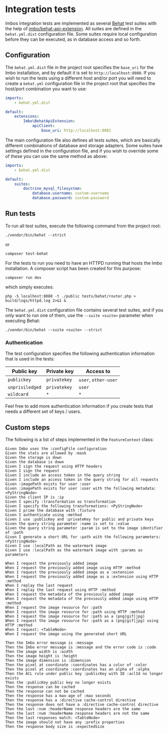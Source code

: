 # Integration tests

Imbos integration tests are implemented as several [Behat](http://behat.org) test suites with the help of [imbo/behat-api-extension](https://github.com/imbo/behat-api-extension). All suites are defined in the `behat.yml.dist` configuration file. Some suites require local configuration before they can be executed, as in database access and so forth.

## Configuration

The `behat.yml.dist` file in the project root specifies the `base_uri` for the Imbo installation, and by default it is set to `http://localhost:8080`. If you wish to run the tests using a different host and/or port you will need to create a `behat.yml` configuration file in the project root that specifies the host/port combination you want to use:

```yaml
imports:
    - behat.yml.dist

default:
    extensions:
        Imbo\BehatApiExtension:
            apiClient:
                base_uri: http://localhost:8081
```

The main configuration file also defines all tests suites, which are basically different combinations of database and storage adapters. Some suites have settings defined in the configuration file, and if you wish to override some of these you can use the same method as above:

```yaml
imports:
    - behat.yml.dist

default:
    suites:
        doctrine_mysql_filesystem:
            database.username: custom-username
            database.password: custom-password
```

## Run tests

To run all test suites, execute the following command from the project root:

    ./vendor/bin/behat --strict

or

    composer test-behat

For the tests to run you need to have an HTTPD running that hosts the Imbo installation. A composer script has been created for this purpose:

    composer run dev

which simply executes:

    php -S localhost:8080 -t ./public tests/behat/router.php > build/logs/httpd.log 2>&1 &

The `behat.yml.dist` configuration file contains several test suites, and if you only want to run one of them, use the `--suite <suite>` parameter when executing Behat:

    ./vendor/bin/behat --suite <suite> --strict

### Authentication

The test configuration specifies the following authentication information that is used in the tests:

| Public key      | Private key   | Access to            |
| --------------- | ------------- | -------------------- |
| `publickey`     | `privatekey`  | `user`, `other-user` |
| `unpriviledged` | `privatekey`  | `user`               |
| `wildcard`      | `*`           | `*`                  |

Feel free to add more authentication information if you create tests that needs a different set of keys / users.

## Custom steps

The following is a list of steps implemented in the `FeatureContext` class:

```gherkin
Given Imbo uses the :configFile configuration
Given the stats are allowed by :mask
Given the storage is down
Given the database is down
Given I sign the request using HTTP headers
Given I sign the request
Given I include an access token in the query string
Given I include an access token in the query string for all requests
Given :imagePath exists for user :user
Given :imagePath exists for user :user with the following metadata: <PyStringNode>
Given the client IP is :ip
Given I specify :transformation as transformation
Given I specify the following transformations: <PyStringNode>
Given I prime the database with :fixture
Given I authenticate using :method
Given I use :publicKey and :privateKey for public and private keys
Given the query string parameter :name is set to :value
Given the query string parameter :param is set to the image identifier of :path
Given I generate a short URL for :path with the following parameters: <PyStringNode>
Given I use :localPath as the watermark image
Given I use :localPath as the watermark image with :params as parameters

When I request the previously added image
When I request the previously added image using HTTP :method
When I request the previously added image as a :extension
When I request the previously added image as a :extension using HTTP :method
When I replay the last request
When I replay the last request using HTTP :method
When I request the metadata of the previously added image
When I request the metadata of the previously added image using HTTP :method
When I request the image resource for :path
When I request the image resource for :path using HTTP :method
When I request the image resource for :path as a (png|gif|jpg)
When I request the image resource for :path as a (png|gif|jpg) using HTTP :method
When I request: <TableNode>
When I request the image using the generated short URL

Then the Imbo error message is :message
Then the Imbo error message is :message and the error code is :code
Then the image width is :width
Then the image height is :height
Then the image dimension is :dimension
Then the pixel at coordinate :coordinates has a color of :color
Then the pixel at coordinate :coordinates has an alpha of :alpha
Then the ACL rule under public key :publicKey with ID :aclId no longer exists
Then the :publicKey public key no longer exists
Then the response can be cached
Then the response can not be cached
Then the response has a max-age of :max seconds
Then the response has a :directive cache-control directive
Then the response does not have a :directive cache-control directive
Then the last :num :headerName response headers are the same
Then the last :num :headerName response headers are not the same
Then the last responses match: <TableNode>
Then the image should not have any :prefix properties
Then the response body size is :expectedSize
```
